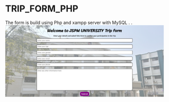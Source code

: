 # TRIP_FORM_PHP
The form is build using Php and xampp server with MySQL
.
.
![WEBSITE LOOK](web.png)

